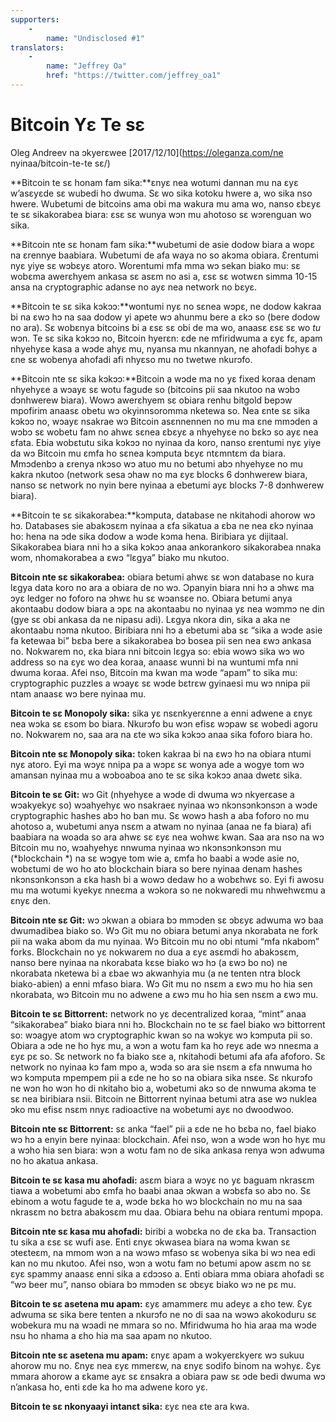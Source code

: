 ```yaml
---
supporters: 
    - 
        name: "Undisclosed #1"
translators: 
    - 
        name: "Jeffrey Oa"
        href: "https://twitter.com/jeffrey_oa1"
---
```

# Bitcoin Yɛ Te sɛ

Oleg Andreev na ɔkyerɛwee [2017/12/10](https://oleganza.com/ne nyinaa/bitcoin-te-te sɛ/)

<LanguageDropdown/>

**Bitcoin te sɛ honam fam sika:**ɛnyɛ nea wotumi dannan mu na ɛyɛ w’asɛyɛde sɛ wubedi ho dwuma. Sɛ wo sika kotoku hwere a, wo sika nso hwere. Wubetumi de bitcoins ama obi ma wakura mu ama wo, nanso ɛbɛyɛ te sɛ sikakorabea biara: ɛsɛ sɛ wunya wɔn mu ahotoso sɛ wɔrenguan wo sika. 

**Bitcoin nte sɛ honam fam sika:**wubetumi de asie dodow biara a wopɛ na ɛrennye baabiara. Wubetumi de afa waya no so akɔma obiara. Ɛrentumi nyɛ yiye sɛ wɔbɛyɛ atoro. Worentumi mfa mma wɔ sekan biako mu: sɛ wobɛma awerɛhyem ankasa sɛ asɛm no asi a, ɛsɛ sɛ wotwɛn simma 10-15 ansa na cryptographic adanse no ayɛ nea network no bɛyɛ.

**Bitcoin te sɛ sika kɔkɔɔ:**wontumi nyɛ no sɛnea wɔpɛ, ne dodow kakraa bi na ɛwɔ hɔ na saa dodow yi apete wɔ ahunmu bere a ɛkɔ so (bere dodow no ara). Sɛ wobɛnya bitcoins bi a ɛsɛ sɛ obi de ma wo, anaasɛ ɛsɛ sɛ wo *tu* wɔn. Te sɛ sika kɔkɔɔ no, Bitcoin hyerɛn: ɛde ne mfiridwuma a ɛyɛ fɛ, apam nhyehyɛe kasa a wɔde ahyɛ mu, nyansa mu nkannyan, ne ahofadi bɔhyɛ a ɛne sɛ wobenya ahofadi afi nhyɛso mu no twetwe nkurɔfo.

**Bitcoin nte sɛ sika kɔkɔɔ:**Bitcoin a wɔde ma no yɛ fixed koraa denam nhyehyɛe a wɔayɛ sɛ wotu fagude so (bitcoins pii saa nkutoo na wɔbɔ dɔnhwerew biara). Wowɔ awerɛhyem sɛ obiara renhu bitgold bepɔw mpofirim anaasɛ obetu wɔ okyinnsoromma nketewa so. Nea ɛnte sɛ sika kɔkɔɔ no, wɔayɛ nsakrae wɔ Bitcoin asɛnnennen no mu ma ɛne mmɔden a wɔbɔ sɛ wobetu fam no ahwɛ sɛnea ɛbɛyɛ a nhyehyɛe no bɛkɔ so ayɛ nea ɛfata. Ebia wobɛtutu sika kɔkɔɔ no nyinaa da koro, nanso ɛrentumi nyɛ yiye da wɔ Bitcoin mu ɛmfa ho sɛnea kɔmputa bɛyɛ ntɛmntɛm da biara. Mmɔdenbɔ a ɛrenya nkɔso wɔ atuo mu no betumi abɔ nhyehyɛe no mu kakra nkutoo (network sesa ɔhaw no ma ɛyɛ blocks 6 dɔnhwerew biara, nanso sɛ network no nyin bere nyinaa a ebetumi ayɛ blocks 7-8 dɔnhwerew biara).

**Bitcoin te sɛ sikakorabea:**kɔmputa, database ne nkitahodi ahorow wɔ hɔ. Databases sie abakɔsɛm nyinaa a ɛfa sikatua a ɛba ne nea ɛkɔ nyinaa ho: hena na ɔde sika dodow a wɔde kɔma hena. Biribiara yɛ dijitaal. Sikakorabea biara nni hɔ a sika kɔkɔɔ anaa ankorankoro sikakorabea nnaka wom, nhomakorabea a ɛwɔ “lɛgya” biako mu nkutoo.

**Bitcoin nte sɛ sikakorabea:** obiara betumi ahwɛ sɛ wɔn database no kura lɛgya data koro no ara a obiara de no wɔ. Ɔpanyin biara nni hɔ a ɔhwɛ ma ɔyɛ ledger no foforo na ɔhwɛ hu sɛ wɔansɛe no. Obiara betumi anya akontaabu dodow biara a ɔpɛ na akontaabu no nyinaa yɛ nea wɔmmɔ ne din (gye sɛ obi ankasa da ne nipasu adi).  Lɛgya nkora din, sika a aka ne akontaabu nɔma nkutoo. Biribiara nni hɔ a ebetumi aba sɛ “sika a wɔde asie fa ketewaa bi” bɛba bere a sikakorabea bɔ bosea pii sen nea ɛwɔ ankasa no. Nokwarem no, ɛka biara nni bitcoin lɛgya so: ebia wowɔ sika wɔ wo address so na ɛyɛ wo dea koraa, anaasɛ wunni bi na wuntumi mfa nni dwuma koraa. Afei nso, Bitcoin ma kwan ma wɔde “apam” to sika mu: cryptographic puzzles a wɔayɛ sɛ wɔde bɛtrɛw gyinaesi mu wɔ nnipa pii ntam anaasɛ wɔ bere nyinaa mu.

**Bitcoin te sɛ Monopoly sika:** sika yɛ nsɛnkyerɛnne a enni adwene a ɛnyɛ nea wɔka sɛ ɛsom bo biara. Nkurɔfo bu wɔn efisɛ wɔpaw sɛ wobedi agoru no. Nokwarem no, saa ara na ɛte wɔ sika kɔkɔɔ anaa sika foforo biara ho.

**Bitcoin nte sɛ Monopoly sika:** token kakraa bi na ɛwɔ hɔ na obiara ntumi nyɛ atoro. Eyi ma wɔyɛ nnipa pa a wɔpɛ sɛ wonya ade a wogye tom wɔ amansan nyinaa mu a wɔboaboa ano te sɛ sika kɔkɔɔ anaa dwetɛ sika. 

**Bitcoin te sɛ Git:** wɔ Git (nhyehyɛe a wɔde di dwuma wɔ nkyerɛase a wɔakyekyɛ so) wɔahyehyɛ wo nsakraeɛ nyinaa wɔ nkɔnsɔnkɔnsɔn a wɔde cryptographic hashes abɔ ho ban mu. Sɛ wowɔ hash a aba foforo no mu ahotoso a, wubetumi anya nsɛm a atwam no nyinaa (anaa ne fa biara) afi baabiara na woada so ara ahwɛ sɛ ɛyɛ nea wohwɛ kwan. Saa ara nso na wɔ Bitcoin mu no, wɔahyehyɛ nnwuma nyinaa wɔ nkɔnsɔnkɔnsɔn mu (*blockchain *) na sɛ wɔgye tom wie a, ɛmfa ho baabi a wɔde asie no, wobɛtumi de wo ho ato blockchain biara so bere nyinaa denam hashes nkɔnsɔnkɔnsɔn a ɛka hash bi a wowɔ dedaw ho a wobɛhwɛ so. Eyi fi awosu mu ma wotumi kyekyɛ nneɛma a wɔkora so ne nokwaredi mu nhwehwɛmu a ɛnyɛ den.


**Bitcoin nte sɛ Git:** wɔ ɔkwan a obiara bɔ mmɔden sɛ ɔbɛyɛ adwuma wɔ baa dwumadibea biako so. Wɔ Git mu no obiara betumi anya nkorabata ne fork pii na waka abom da mu nyinaa. Wɔ Bitcoin mu no obi ntumi “mfa nkabom” forks. Blockchain no yɛ nokwarem no dua a ɛyɛ asɛmdi ho abakɔsɛm, nanso bere nyinaa na nkorabata kɛse biako wɔ hɔ (a ɛwɔ bo no) ne nkorabata nketewa bi a ɛbae wɔ akwanhyia mu (a ne tenten ntra block biako-abien) a enni mfaso biara. Wɔ Git mu no nsɛm a ɛwɔ mu ho hia sen nkorabata, wɔ Bitcoin mu no adwene a ɛwɔ mu ho hia sen nsɛm a ɛwɔ mu. 

**Bitcoin te sɛ Bittorrent:** network no yɛ decentralized koraa, “mint” anaa “sikakorabea” biako biara nni hɔ. Blockchain no te sɛ fael biako wɔ bittorrent so: wɔagye atom wɔ cryptographic kwan so na wɔkyɛ wɔ kɔmputa pii so. Obiara a ɔde ne ho hyɛ mu, a wɔn a wotu fam ka ho reyɛ ade wɔ nneɛma a ɛyɛ pɛ so. Sɛ network no fa biako sɛe a, nkitahodi betumi afa afa afoforo. Sɛ network no nyinaa kɔ fam mpo a, wɔda so ara sie nsɛm a ɛfa nnwuma ho wɔ kɔmputa mpempem pii a ɛde ne ho so na obiara sika nsɛe. Sɛ nkurɔfo ne wɔn ho wɔn ho di nkitaho bio a, wobetumi akɔ so de nnwuma akɔma te sɛ nea biribiara nsii. Bitcoin ne Bittorrent nyinaa betumi atra ase wɔ nuklea ɔko mu efisɛ nsɛm nnyɛ radioactive na wobetumi ayɛ no dwoodwoo.

**Bitcoin nte sɛ Bittorrent:** sɛ anka “fael” pii a ɛde ne ho bɛba no, fael biako wɔ hɔ a enyin bere nyinaa: blockchain. Afei nso, wɔn a wɔde wɔn ho hyɛ mu a wɔho hia sen biara: wɔn a wotu fam no de sika ankasa renya wɔn adwuma no ho akatua ankasa.

**Bitcoin te sɛ kasa mu ahofadi:** asɛm biara a wɔyɛ no yɛ baguam nkrasɛm tiawa a wobetumi abɔ ɛmfa ho baabi anaa ɔkwan a wɔbɛfa so abɔ no. Sɛ ebinom a wotu fagude te a, wɔde bɛka ho wɔ blockchain no mu na saa nkrasɛm no bɛtra abakɔsɛm mu daa. Obiara behu na obiara rentumi mpopa.

**Bitcoin nte sɛ kasa mu ahofadi:** biribi a wobɛka no de ɛka ba. Transaction tu sika a ɛsɛ sɛ wufi ase. Enti ɛnyɛ ɔkwasea biara na wɔma kwan sɛ ɔteɛteɛm, na mmom wɔn a na wɔwɔ mfaso sɛ wobenya sika bi wɔ nea edi kan no mu nkutoo. Afei nso, wɔn a wotu fam no betumi apow asɛm no sɛ ɛyɛ spammy anaasɛ enni sika a ɛdɔɔso a. Enti obiara mma obiara ahofadi sɛ “wɔ beer mu”, nanso obiara bɔ mmɔden sɛ ɔbɛyɛ biako wɔ ne pɛ mu.

**Bitcoin te sɛ asetena mu apam:** ɛyɛ amammerɛ mu adeyɛ a ɛho tew. Ɛyɛ adwuma sɛ sika bere tenten a nkurɔfo ne no di saa na wɔwɔ akokoduru sɛ wobekura mu na wɔadi ne mmara so no. Mfiridwuma ho hia araa ma wɔde nsu ho nhama a ɛho hia ma saa apam no nkutoo.

**Bitcoin nte sɛ asetena mu apam:** ɛnyɛ apam a wɔkyerɛkyerɛ wɔ sukuu ahorow mu no. Ɛnyɛ nea ɛyɛ mmerɛw, na ɛnyɛ sodifo binom na wɔhyɛ. Ɛyɛ mmara ahorow a ɛkame ayɛ sɛ ɛnsakra a obiara paw sɛ ɔde bedi dwuma wɔ n’ankasa ho, enti ɛde ka ho ma adwene koro yɛ.

**Bitcoin te sɛ nkonyaayi intanɛt sika:** ɛyɛ nea ɛte ara kwa.
